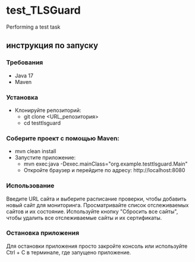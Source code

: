 # test_TLSGuard
Performing a test task
## инструкция по запуску
### Требования
- Java 17
- Maven

### Установка
- Клонируйте репозиторий:
   * git clone <URL_репозитория>
   * cd testtlsguard
### Соберите проект с помощью Maven:
- mvn clean install
- Запустите приложение:
   * mvn exec:java -Dexec.mainClass="org.example.testtlsguard.Main"
   * Откройте браузер и перейдите по адресу: http://localhost:8080
### Использование
Введите URL сайта и выберите расписание проверки, чтобы добавить новый сайт для мониторинга.
Просматривайте список отслеживаемых сайтов и их состояние.
Используйте кнопку "Сбросить все сайты", чтобы удалить все отслеживаемые сайты и их сертификаты.
### Остановка приложения
Для остановки приложения просто закройте консоль или используйте Ctrl + C в терминале, где запущено приложение.
